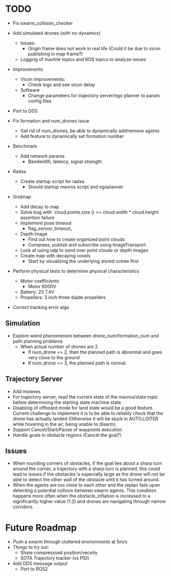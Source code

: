 # TODO
- Fix swarm_collision_checker

- Add simulated drones (with no dynamics)
    - Issues:
        - Origin frame does not work in real life (Could it be due to vicon publishing in map frame?)
    - Logging of mavlink topics and ROS topics to analyze issues 

- Improvements
    - Vicon improvements:
        - Check logs and see vicon delay
    - Software
        - Change parameters for trajectory server/ego planner to param config files

- Port to DDS

- Fix formation and num_drones issue
    - Get rid of num_drones, be able to dynamically add/remove agents
    -  Add feature to dynamically set formation number

- Benchmark
    - Add network params 
        - Bandwidth, latency, signal strength

- Radxa 
    - Create startup script for radxa
        - Should startup mavros script and egoplanner

- Gridmap
    - Add decay to map
    - Solve bug with `cloud.points.size () == cloud.width * cloud.height assertion failure
    - Implement pose timeout
        - flag_sensor_timeout_
    - Depth image
        - Find out how to create organized point clouds
        - Compress, publish and subscribe using ImageTransport
    - Look at using udp to send over point clouds or depth images
    - Create map with decaying voxels
        - Start by visualizing the underlying stored octree first

- Perform physical tests to determine physical characteristics
    - Motor coefficients
        - Motor 6000V
    - Battery: 2S 7.4V
    - Propellers: 3 inch three-blade propellers

- Correct tracking error algo

## Simulation
- Explore weird phenomenom between drone_num/formation_num and path planning problems
    - When actual number of drones are 2 
        - If num_drone == 2, then the planned path is abnormal and goes very close to the ground
        - If num_drone == 3, the planned path is normal. 

## Trajectory Server
- Add mutexes
- For trajectory server, read the current state of the mavros/state topic before determining the starting state machine state.
- Disabling of offboard mode for land state would be a good feature. Current challenge to implement it is to be able to reliably check that the drone has actually landed (Otherwise it will be stuck in AUTO.LOITER while hovering in the air, being unable to disarm).
- Support Cancel/Start/Pause of waypoints execution
- Handle goals in obstacle regions (Cancel the goal?)

## Issues
- When rounding corners of obstacles, if the goal lies about a sharp turn around the corner, a trajectory with a sharp turn is planned, this could lead to issues if the obstacles is especially large as the drone will not be able to detect the other wall of the obstacle until it has turned around. 
- When the agents are too close to each other and the replan fails upon detecting a potential collsion between swarm agents. This condition happens more often when the obstacle_inflation is increased to a significantly higher value (1.2) and drones are navigating through narrow corridors.

# Future Roadmap
- Push a swarm through cluttered environments at 5m/s
- Things to try out:
    - Share compresssed position/vecoity
    - SOTA Trajectory tracker (vs PID)
- Add DDS message output
    - Port to ROS2